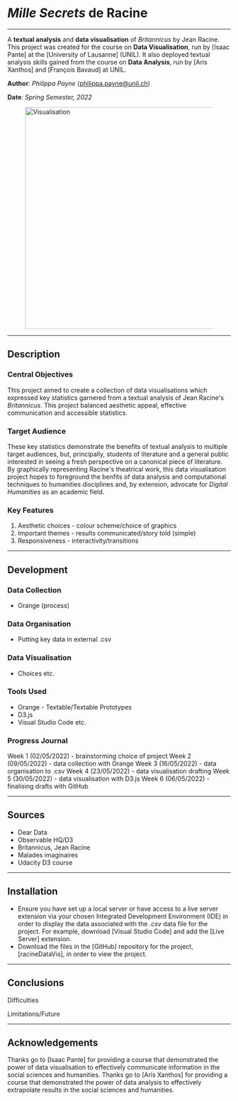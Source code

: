 # _Mille Secrets_ de Racine

---

A **textual analysis** and **data visualisation** of _Britannicus_ by Jean Racine. This project was created for the course on **Data Visualisation**, run by [Isaac Pante] at the [University of Lausanne] (UNIL). It also deployed textual analysis skills gained from the course on **Data Analysis**, run by [Aris Xanthos] and [François Bavaud] at UNIL.

**Author**: _Philippa Payne_ (<philippa.payne@unil.ch>)

**Date**: _Spring Semester, 2022_

<figure>
    <img alt="Visualisation" width="500px" src="https://encrypted-tbn0.gstatic.com/images?q=tbn:ANd9GcRgyYUgngbdeMoCwBFDHxmn5HFYKNk1BtBUNeHEWBc38hFq4ix8vgK6gfPA6A9IyU__mmk&usqp=CAU"/>
</figure>

---

## Description

### Central Objectives

This project aimed to create a collection of data visualisations which expressed key statistics garnered from a textual analysis of Jean Racine's _Britannicus_. This project balanced aesthetic appeal, effective communication and accessible statistics.

### Target Audience

These key statistics demonstrate the benefits of textual analysis to multiple target audiences, but, principally, students of literature and a general public interested in seeing a fresh perspective on a canonical piece of literature. By graphically representing Racine's theatrical work, this data visualisation project hopes to foreground the benfits of data analysis and computational techniques to humanities disciplines and, by extension, advocate for _Digital Humanities_ as an academic field.

### Key Features

1. Aesthetic choices - colour scheme/choice of graphics
2. Important themes - results communicated/story told (simple)
3. Responsiveness - interactivity/transitions

---

## Development

### Data Collection

- Orange (process)

### Data Organisation

- Putting key data in external .csv

### Data Visualisation

- Choices etc.

### Tools Used

- Orange - Textable/Textable Prototypes
- D3.js
- Visual Studio Code etc.

### Progress Journal

Week 1 (02/05/2022) - brainstorming choice of project
Week 2 (09/05/2022) - data collection with Orange
Week 3 (16/05/2022) - data organisation to .csv
Week 4 (23/05/2022) - data visualisation drafting
Week 5 (30/05/2022) - data visualisation with D3.js
Week 6 (06/05/2022) - finalising drafts with GitHub

---

## Sources

- Dear Data
- Observable HQ/D3
- Britannicus, Jean Racine
- Malades imaginaires
- Udacity D3 course

---

## Installation

- Ensure you have set up a local server or have access to a live server extension via your chosen Integrated Development Environment (IDE) in order to display the data associated with the _.csv_ data file for the project. For example, download [Visual Studio Code] and add the [Live Server] extension.
- Download the files in the [GitHub] repository for the project, [racineDataVis], in order to view the project.

---

## Conclusions

Difficulties

Limitations/Future

---

## Acknowledgements

Thanks go to [Isaac Pante] for providing a course that demonstrated the power of data visualisation to effectively communicate information in the social sciences and humanities. Thanks go to [Aris Xanthos] for providing a course that demonstrated the power of data analysis to effectively extrapolate results in the social sciences and humanities.